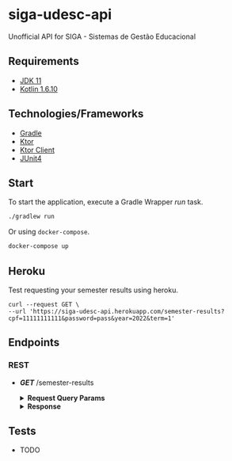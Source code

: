 # siga-udesc-api

Unofficial API for SIGA - Sistemas de Gestão Educacional

## Requirements

- [JDK 11](https://sdkman.io/)
- [Kotlin 1.6.10](https://sdkman.io/)

## Technologies/Frameworks

- [Gradle](https://gradle.org/)
- [Ktor](https://ktor.io/)
- [Ktor Client](https://ktor.io/docs/client.html)
- [JUnit4](https://junit.org/junit4/)

## Start

To start the application, execute a Gradle Wrapper *run* task.

```bash
./gradlew run
```

Or using `docker-compose`.

```bash
docker-compose up
```


## Heroku

Test requesting your semester results using heroku.

```
curl --request GET \
--url 'https://siga-udesc-api.herokuapp.com/semester-results?cpf=11111111111&password=pass&year=2022&term=1'
```

## Endpoints

### REST

- ***GET*** /semester-results

  <details>
    <summary><b>Request Query Params</b></summary>
    <p>

    ```
    cpf: 11111111111
    password: siga-password
    year: 2021
    term: 2
    ```
    </p>

  </details>

  <details>
    <summary><b>Response</b></summary>
    <p>

  ```json
  {
    "studentName": "Student Name",
    "course": "Engenharia de Software",
    "semesterResults": {
      "period": "2021/2",
      "semesterResults": [
        {
          "subjectName": "Tests",
          "groupName": "ESO06 2021/2",
          "finalGrade": 10.0,
          "courseLoad": 72,
          "absencesCount": 0,
          "attendancePercentage": 100.0,
          "result": "Aprovado"
        }
      ]
    }
  }

  ```

    </p>

  </details>

## Tests

- TODO
